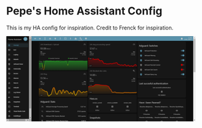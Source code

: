 # Pepe's Home Assistant Config

This is my HA config for inspiration.
Credit to Frenck for inspiration.

![Image](https://github.com/allanpersson/home-assistant-config/blob/master/www/images/themes/material_dark_theme_custom_preview.png)
